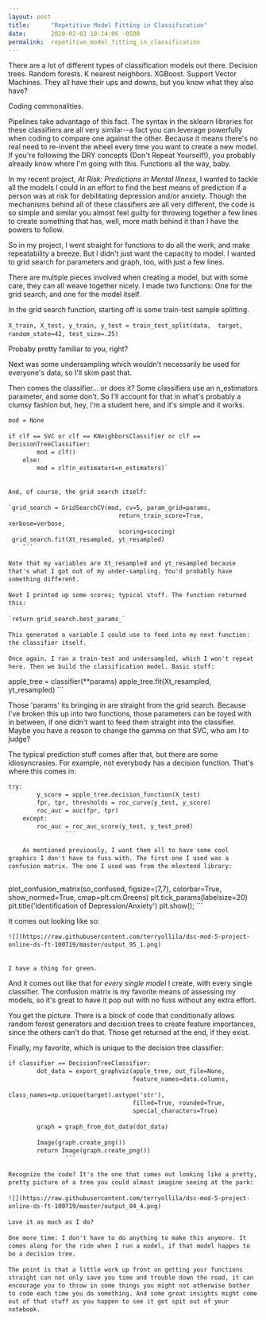 ```yaml
---
layout: post
title:      "Repetitive Model Fitting in Classification"
date:       2020-02-03 18:14:06 -0500
permalink:  repetitive_model_fitting_in_classification
---
```



There are a lot of different types of classification models out there. Decision trees. Random forests. K nearest neighbors. XGBoost. Support Vector Machines. They all have their ups and downs, but you know what they also have? 

Coding commonalities. 

Pipelines take advantage of this fact. The syntax in the sklearn libraries for these classifiers are all very similar--a fact you can leverage powerfully when coding to compare one against the other. Because it means there's no real need to re-invent the wheel every time you want to create a new model. If you're following the DRY concepts (Don't Repeat Yourself!), you probably already know where I'm going with this. Functions all the way, baby. 

In my recent project, *At Risk: Predictions in Mental Illness*, I wanted to tackle all the models I could in an effort to find the best means of prediction if a person was at risk for debilitating depression and/or anxiety. Though the mechanisms behind all of these classifiers are all very different, the code is so simple and similar you almost feel guilty for throwing together a few lines to create something that has, well, more math behind it than I have the powers to follow.

So in my project, I went straight for functions to do all the work, and make repeatability a breeze. But I didn't just want the capacity to model. I wanted to grid search for parameters and graph, too, with just a few lines. 

There are multiple pieces involved when creating a model, but with some care, they can all weave together nicely. I made two functions: One for the grid search, and one for the model itself. 

In the grid search function, starting off  is some train-test sample splitting.

`X_train, X_test, y_train, y_test = train_test_split(data, 
                                                    target,
                                                    random_state=42,
                                                    test_size=.25)`
																										
Probaby pretty familiar to you, right?

Next was some undersampling which wouldn't necessarily be used for everyone's data, so I'll skim past that.

Then comes the classifier... or does it? Some classifiers use an n_estimators parameter, and some don't. So I'll account for that in what's probably a clumsy fashion but, hey, I'm a student here, and it's simple and it works.

```
mod = None

if clf == SVC or clf == KNeighborsClassifier or clf == DecisionTreeClassifier:
        mod = clf()
    else:
        mod = clf(n_estimators=n_estimators)`
				
				
And, of course, the grid search itself:

`grid_search = GridSearchCV(mod, cv=5, param_grid=params,
                               return_train_score=True, verbose=verbose,
                               scoring=scoring)
 grid_search.fit(Xt_resampled, yt_resampled)
	```

Note that my variables are Xt_resampled and yt_resampled because that's what I got out of my under-sampling. You'd probably have something different.

Next I printed up some scores; typical stuff. The function returned this:

`return grid_search.best_params_`

This generated a variable I could use to feed into my next function: the classifier itself.

Once again, I ran a train-test and undersampled, which I won't repeat here. Then we build the classification model. Basic stuff:

```
apple_tree = classifier(\**params)
    apple_tree.fit(Xt_resampled, yt_resampled)
		```
		
Those 'params' its bringing in are straight from the grid search. Because I've broken this up into two functions, those parameters can be toyed with in between, if one didn't want to feed them straight into the classifier. Maybe you have a reason to change the gamma on that SVC, who am I to judge?

The typical prediction stuff comes after that, but there are some idiosyncrasies. For example, not everybody has a decision function. That's where this comes in:

```
try:
        y_score = apple_tree.decision_function(X_test)
        fpr, tpr, thresholds = roc_curve(y_test, y_score)
        roc_auc = auc(fpr, tpr)
    except:
        roc_auc = roc_auc_score(y_test, y_test_pred)
				```
				
	As mentioned previously, I want them all to have some cool graphics I don't have to fuss with. The first one I used was a confusion matrix. The one I used was from the mlextend library:
	
```
plot_confusion_matrix(so_confused, figsize=(7,7), colorbar=True,
                          show_normed=True, cmap=plt.cm.Greens)
    plt.tick_params(labelsize=20)
    plt.title('Identification of Depression/Anxiety')
    plt.show();
		```
		
It comes out looking like so:
	
	![](https://raw.githubusercontent.com/terryollila/dsc-mod-5-project-online-ds-ft-100719/master/output_95_1.png)
	
	
	I have a thing for green.

And it comes out like that for *every single model* I create, with every single classifier. The confusion matrix is my favorite means of assessing my models, so it's great to have it pop out with no fuss without any extra effort.

You get the picture. There is a block of code that conditionally allows random forest generators and decision trees to create feature importances, since the others can't do that. Those get returned at the end, if they exist.

Finally, my favorite, which is unique to the decision tree classifier:

```
if classifier == DecisionTreeClassifier:
        dot_data = export_graphviz(apple_tree, out_file=None, 
                                   feature_names=data.columns, 
                                   class_names=np.unique(target).astype('str'), 
                                   filled=True, rounded=True, 
                                   special_characters=True)

        graph = graph_from_dot_data(dot_data)  
				
        Image(graph.create_png()) 
        return Image(graph.create_png()) 
				```
				
Recognize the code? It's the one that comes out looking like a pretty, pretty picture of a tree you could almost imagine seeing at the park:

![](https://raw.githubusercontent.com/terryollila/dsc-mod-5-project-online-ds-ft-100719/master/output_84_4.png)

Love it as much as I do?

One more time: I don't have to do anything to make this anymore. It comes along for the ride when I run a model, if that model happes to be a decision tree.

The point is that a little work up front on getting your functions straight can not only save you time and trouble down the road, it can encourage you to throw in some things you might not otherwise bother to code each time you do something. And some great insights might come out of that stuff as you happen to see it get spit out of your notebook.
